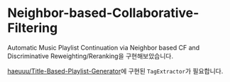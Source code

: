 # Neighbor-based-Collaborative-Filtering

Automatic Music Playlist Continuation via Neighbor based CF and Discriminative Reweighting/Reranking을 구현해보았습니다.
  
  
[haeuuu/Title-Based-Playlist-Generator](https://github.com/haeuuu/Title-Based-Playlist-Generator)에 구현된 `TagExtractor`가 필요합니다.